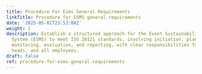 ```yaml
---
title: Procedure For Esms General Requirements
linkTitle: Procedure for ESMS general requirements
date: '2025-05-01T23:53:00Z'
weight: 1
description: Establish a structured approach for the Event Sustainability Management
  System (ESMS) to meet ISO 20121 standards, involving initiation, planning, implementation,
  monitoring, evaluation, and reporting, with clear responsibilities for owners, department
  heads, and all employees.
draft: false
ref: procedure-for-esms-general-requirements
---
```


